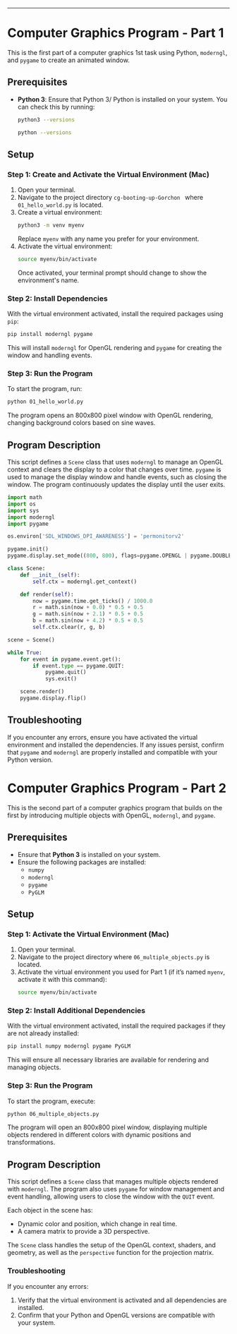 
---

# Computer Graphics Program - Part 1

This is the first part of a computer graphics 1st task using Python, `moderngl`, and `pygame` to create an animated window.

## Prerequisites

- **Python 3**: Ensure that Python 3/ Python is installed on your system. You can check this by running:
  ```bash
  python3 --versions
  ```
    ```bash
  python --versions
  ```

## Setup

### Step 1: Create and Activate the Virtual Environment (Mac)

1. Open your terminal.
2. Navigate to the project directory  `cg-booting-up-Gorchon `  where `01_hello_world.py` is located.
3. Create a virtual environment:
   ```bash
   python3 -m venv myenv
   ```
   Replace `myenv` with any name you prefer for your environment.
4. Activate the virtual environment:
   ```bash
   source myenv/bin/activate
   ```
   Once activated, your terminal prompt should change to show the environment's name.

### Step 2: Install Dependencies

With the virtual environment activated, install the required packages using `pip`:

```bash
pip install moderngl pygame
```

This will install `moderngl` for OpenGL rendering and `pygame` for creating the window and handling events.

### Step 3: Run the Program

To start the program, run:

```bash
python 01_hello_world.py
```

The program opens an 800x800 pixel window with OpenGL rendering, changing background colors based on sine waves.

## Program Description

This script defines a `Scene` class that uses `moderngl` to manage an OpenGL context and clears the display to a color that changes over time. `pygame` is used to manage the display window and handle events, such as closing the window. The program continuously updates the display until the user exits.

```python
import math
import os
import sys
import moderngl
import pygame

os.environ['SDL_WINDOWS_DPI_AWARENESS'] = 'permonitorv2'

pygame.init()
pygame.display.set_mode((800, 800), flags=pygame.OPENGL | pygame.DOUBLEBUF, vsync=True)

class Scene:
    def __init__(self):
        self.ctx = moderngl.get_context()

    def render(self):
        now = pygame.time.get_ticks() / 1000.0
        r = math.sin(now + 0.0) * 0.5 + 0.5
        g = math.sin(now + 2.1) * 0.5 + 0.5
        b = math.sin(now + 4.2) * 0.5 + 0.5
        self.ctx.clear(r, g, b)

scene = Scene()

while True:
    for event in pygame.event.get():
        if event.type == pygame.QUIT:
            pygame.quit()
            sys.exit()

    scene.render()
    pygame.display.flip()
```

## Troubleshooting

If you encounter any errors, ensure you have activated the virtual environment and installed the dependencies. If any issues persist, confirm that `pygame` and `moderngl` are properly installed and compatible with your Python version.





# Computer Graphics Program - Part 2

This is the second part of a computer graphics program that builds on the first by introducing multiple objects with OpenGL, `moderngl`, and `pygame`.

## Prerequisites

- Ensure that **Python 3** is installed on your system.
- Ensure the following packages are installed:
  - `numpy`
  - `moderngl`
  - `pygame`
  - `PyGLM` 



## Setup

### Step 1: Activate the Virtual Environment (Mac)

1. Open your terminal.
2. Navigate to the project directory where `06_multiple_objects.py` is located.
3. Activate the virtual environment you used for Part 1 (if it’s named `myenv`, activate it with this command):
   ```bash
   source myenv/bin/activate
   ```

### Step 2: Install Additional Dependencies

With the virtual environment activated, install the required packages if they are not already installed:

```bash
pip install numpy moderngl pygame PyGLM
```

This will ensure all necessary libraries are available for rendering and managing objects.

### Step 3: Run the Program

To start the program, execute:

```bash
python 06_multiple_objects.py
```

The program will open an 800x800 pixel window, displaying multiple objects rendered in different colors with dynamic positions and transformations.

## Program Description

This script defines a `Scene` class that manages multiple objects rendered with `moderngl`. The program also uses `pygame` for window management and event handling, allowing users to close the window with the `QUIT` event. 

Each object in the scene has:
- Dynamic color and position, which change in real time.
- A camera matrix to provide a 3D perspective.

The `Scene` class handles the setup of the OpenGL context, shaders, and geometry, as well as the `perspective` function for the projection matrix.

### Troubleshooting

If you encounter any errors:
1. Verify that the virtual environment is activated and all dependencies are installed.
2. Confirm that your Python and OpenGL versions are compatible with your system.


